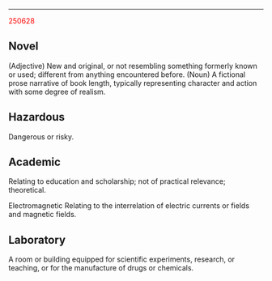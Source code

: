
---

<span style="color:rgb(255, 0, 0)">250628</span>

## Novel

(Adjective) New and original, or not resembling something formerly known or used; different from anything encountered before. (Noun) A fictional prose narrative of book length, typically representing character and action with some degree of realism.

## Hazardous

Dangerous or risky.

## Academic

Relating to education and scholarship; not of practical relevance; theoretical.

Electromagnetic
Relating to the interrelation of electric currents or fields and magnetic fields.

## Laboratory

A room or building equipped for scientific experiments, research, or teaching, or for the manufacture of drugs or chemicals.


